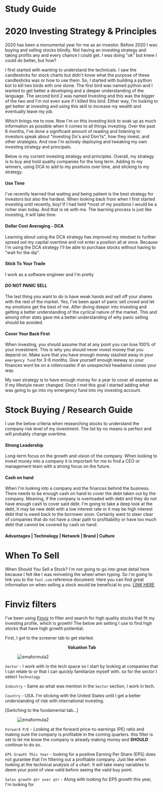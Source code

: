 # Study Guide

# 2020 Investing Strategy & Principles
2020 has been a monumental year for me as an investor. Before 2020 I was buying and selling stocks blindly. Not having an investing strategy and taking profits any and every chance I could get. I was doing "ok" but knew I could do better, but how?

I first started with wanting to understand the technicals. I saw the candlesticks for stock charts but didn't know what the purpose of these candlesticks was or how to use them. So, I started with building a python bot to kill two birds with one stone. The first bird was named python and I wanted to get better a developing and a deeper understanding of the language. The second bird 2 was named Investing and this was the bigger of the two and I'm not even sure if I killed this bird. Either way, I'm looking to get better at investing and using this skill to increase my wealth and eventually leave my job.

Which brings me to now. Now I'm on this investing kick to soak up as much information as possible when it comes to all things investing. Over the past 6 months, I've done a significant amount of reading and listening to investors speak about "investing Do's and Don'ts", how they invest, and other strategies. And now I'm actively deploying and tweaking my own investing strategy and principals.

Below is my current investing strategy and principles. Overall, my strategy is to buy and hold quality companies for the long term. Adding to my winners, using DCA to add to my positions over time, and sticking to my strategy. 

#### Use Time
I've recently learned that waiting and being patient is the best strategy for investors but also the hardest. When looking back from when I first started investing until recently, boy! If I had held *most of my positions I would be a richer man today. And that is ok with me. The learning process is just like investing, it will take time.

#### Dollar Cost Averaging - DCA
Learning about using the DCA strategy has improved my mindset to further spread out my capital overtime and not enter a position all at once. Because I'm using the DCA strategy I'll be able to purchase stocks without having to "wait for the dip". 

#### Stick To Your Trade
I work as a software engineer and I'm pretty 

#### DO NOT PANIC SELL
The last thing you want to do is have weak hands and sell off your shares with the rest of the market. Yes, I've been apart of panic sell crowd and let my emotions get the best of me. After diving deeper into investing and getting a better understanding of the cyclical nature of the market. This and among other stats gave me a better understanding of why panic selling should be avoided.

#### Cover Your Back First 
When investing, you should assume that at any point you can lose 100% of your investment. This is why you should never invest money that you depend on. Make sure that you have enough money stashed away in your `emergency fund` for 3-6 months. Give yourself enough leeway so your finances wont be on a rollercoaster if an unexpected headwind comes your way. 

My own strategy is to have enough money for a year to cover all expense as if my lifestyle never changed. Once I met this goal I started adding what was going to go into my emergency fund into my investing account. 

# Stock Buying / Research Guide
I use the below criteria when researching stocks to understand the company risk level of my investment. The list by no means is perfect and will probably change overtime.   

#### Strong Leadership
Long-term focus on the growth and vision of the company. When looking to invest money into a company it is important for me to find a CEO or management team with a strong focus on the future.

#### Cash on hand
When I'm looking into a company and the finances behind the business. There needs to be enough cash on hand to cover the debt taken out by the company. Meaning, if the company is overloaded with debt and they do not have enough cash to cover said debt. I'm going to take a deep look at the debt, it may be new debt with a low interest rate or it may be high interest debt that is owed back to the borrower soon. Certainly want to steer clear of companies that do not have a clear path to profitability or have too much debt that cannot be covered by cash on hand.

#### Advantages | Technology | Network | Brand | Culture

# When To Sell

When Should You Sell a Stock? I'm not going to go into great detail here because I felt like I was reinveting the wheel when typing. So i'm going to link you to the `fool.com` reference document. Here you can find great information on when selling a stock would be beneficial to you. [LINK HERE](https://www.fool.com/investing/how-to-invest/stocks/when-to-sell-stocks/)

# Finviz filters

I've been using [Finviz](https://finviz.com/) to filter and search for high quality stocks that fit my investing profile, which is growth! The below are setting I use to find high stocks that have high growth potiential. 

First, I got to the screener tab to get started. 

<center> <b>Valuation Tab</b> </center>

<figure>
    <img src="media/img/studyguide/descriptive.png" alt="emaformula2" title="emaformula2">
</figure>

`Sector` - I work with in the tech space so I start by looking at companies that I can relate to or that I can quickly familiarize myself with. so for the sector I select `Technology`

`Industry` - Same as what was mention in the `Sector` section, I work in tech.

`Country` - USA. I'm sticking with the United States until I get a better understanding of risk with international investing. 

[Switching to the fundamental tab...]

<figure>
    <img src="media/img/studyguide/fundamentals.png" alt="emaformula2" title="emaformula2">
</figure>

`Forward P/E` - Looking at the forward price-to-earnings (PE) ratio and making sure the company is profitable in the coming quarters. this filter is set to let me know the company is already making money and **SHOULD** continue to do so.

`EPS Growth This Year` - looking for a positive Earning Per Share (EPS) does not gurantee that I'm filtering out a profitable company. Just like when looking at the technical analysis of a chart. It will take many variables to deem your point of view valid before seeing the valid buy point.

`Sales growth qtr over qtr` - Along with looking for EPS growth this year, I'm looking for 